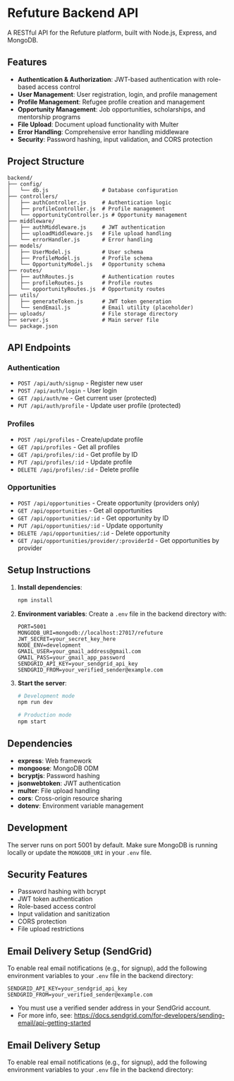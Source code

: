 # Refuture Backend API

A RESTful API for the Refuture platform, built with Node.js, Express, and MongoDB.

## Features

- **Authentication & Authorization**: JWT-based authentication with role-based access control
- **User Management**: User registration, login, and profile management
- **Profile Management**: Refugee profile creation and management
- **Opportunity Management**: Job opportunities, scholarships, and mentorship programs
- **File Upload**: Document upload functionality with Multer
- **Error Handling**: Comprehensive error handling middleware
- **Security**: Password hashing, input validation, and CORS protection

## Project Structure

```
backend/
├── config/
│   └── db.js                 # Database configuration
├── controllers/
│   ├── authController.js     # Authentication logic
│   ├── profileController.js  # Profile management
│   └── opportunityController.js # Opportunity management
├── middleware/
│   ├── authMiddleware.js     # JWT authentication
│   ├── uploadMiddleware.js   # File upload handling
│   └── errorHandler.js       # Error handling
├── models/
│   ├── UserModel.js          # User schema
│   ├── ProfileModel.js       # Profile schema
│   └── OpportunityModel.js   # Opportunity schema
├── routes/
│   ├── authRoutes.js         # Authentication routes
│   ├── profileRoutes.js      # Profile routes
│   └── opportunityRoutes.js  # Opportunity routes
├── utils/
│   ├── generateToken.js      # JWT token generation
│   └── sendEmail.js          # Email utility (placeholder)
├── uploads/                  # File storage directory
├── server.js                 # Main server file
└── package.json
```

## API Endpoints

### Authentication
- `POST /api/auth/signup` - Register new user
- `POST /api/auth/login` - User login
- `GET /api/auth/me` - Get current user (protected)
- `PUT /api/auth/profile` - Update user profile (protected)

### Profiles
- `POST /api/profiles` - Create/update profile
- `GET /api/profiles` - Get all profiles
- `GET /api/profiles/:id` - Get profile by ID
- `PUT /api/profiles/:id` - Update profile
- `DELETE /api/profiles/:id` - Delete profile

### Opportunities
- `POST /api/opportunities` - Create opportunity (providers only)
- `GET /api/opportunities` - Get all opportunities
- `GET /api/opportunities/:id` - Get opportunity by ID
- `PUT /api/opportunities/:id` - Update opportunity
- `DELETE /api/opportunities/:id` - Delete opportunity
- `GET /api/opportunities/provider/:providerId` - Get opportunities by provider

## Setup Instructions

1. **Install dependencies**:
   ```bash
   npm install
   ```

2. **Environment variables**:
   Create a `.env` file in the backend directory with:
   ```
   PORT=5001
   MONGODB_URI=mongodb://localhost:27017/refuture
   JWT_SECRET=your_secret_key_here
   NODE_ENV=development
   GMAIL_USER=your_gmail_address@gmail.com
   GMAIL_PASS=your_gmail_app_password
   SENDGRID_API_KEY=your_sendgrid_api_key
   SENDGRID_FROM=your_verified_sender@example.com
   ```

3. **Start the server**:
   ```bash
   # Development mode
   npm run dev
   
   # Production mode
   npm start
   ```

## Dependencies

- **express**: Web framework
- **mongoose**: MongoDB ODM
- **bcryptjs**: Password hashing
- **jsonwebtoken**: JWT authentication
- **multer**: File upload handling
- **cors**: Cross-origin resource sharing
- **dotenv**: Environment variable management

## Development

The server runs on port 5001 by default. Make sure MongoDB is running locally or update the `MONGODB_URI` in your `.env` file.

## Security Features

- Password hashing with bcrypt
- JWT token authentication
- Role-based access control
- Input validation and sanitization
- CORS protection
- File upload restrictions

## Email Delivery Setup (SendGrid)

To enable real email notifications (e.g., for signup), add the following environment variables to your `.env` file in the backend directory:

```
SENDGRID_API_KEY=your_sendgrid_api_key
SENDGRID_FROM=your_verified_sender@example.com
```
- You must use a verified sender address in your SendGrid account.
- For more info, see: https://docs.sendgrid.com/for-developers/sending-email/api-getting-started

## Email Delivery Setup

To enable real email notifications (e.g., for signup), add the following environment variables to your `.env` file in the backend directory:

 